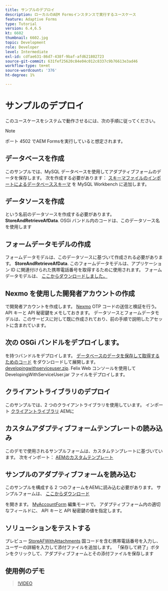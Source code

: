 ```yaml
---
title: サンプルのデプロイ
description: ローカルのAEM Formsインスタンスで実行するユースケース
feature: Adaptive Forms
type: Tutorial
version: 6.4,6.5
kt: 6602
thumbnail: 6602.jpg
topic: Development
role: Developer
level: Intermediate
exl-id: cdfae631-86d7-438f-9baf-afd621802723
source-git-commit: 631fef25620c84e04c012c8337c9b76613e3ad46
workflow-type: tm+mt
source-wordcount: '376'
ht-degree: 1%

---
```


# サンプルのデプロイ

このユースケースをシステムで動作させるには、次の手順に従ってください。

>[!NOTE]
>ポート 4502 でAEM Formsを実行していると想定されます。


## データベースを作成

このサンプルでは、MySQL データベースを使用してアダプティブフォームのデータを保存します。 次を作成する必要があります： [スキーマファイルのインポートによるデータベーススキーマ](assets/data-base-schema.sql) を MySQL Workbench に追加します。

## データソースを作成

という名前のデータソースを作成する必要があります。 **StoreAndRetrieveAfData**. OSGi バンドル内のコードは、このデータソース名を使用します

## フォームデータモデルの作成

フォームデータモデルは、このデータソースに基づいて作成される必要があります。 **StoreAndRetrieveAfData**. このフォームデータモデルは、アプリケーション ID に関連付けられた携帯電話番号を取得するために使用されます。 フォームデータモデルは、 [ここからダウンロードしました。](assets/2-Factor-Authentication-DataSource-and-FDM.zip)

## Nexmo を使用した開発者アカウントの作成

で開発者アカウントを作成します。 [Nexmo](https://dashboard.nexmo.com/) OTP コードの送信と検証を行う。 API キーと API 秘密鍵をメモしておきます。 データソースとフォームデータモデルは、このサービスに対して既に作成されており、前の手順で説明したアセットに含まれています。

## 次の OSGi バンドルをデプロイします。

を持つバンドルをデプロイします。 [データベースのデータを保存して取得するためのコード](assets/FetchPartiallyCompletedForm.PartiallyCompletedForm.core-1.0-SNAPSHOT.jar)
をダウンロードして展開します。 [developingwithserviceuser.zip](https://experienceleague.adobe.com/docs/experience-manager-learn/assets/developingwithserviceuser.zip).
Felix Web コンソールを使用して DevelopingWithServiceUser.jar ファイルをデプロイします。

## クライアントライブラリのデプロイ

このサンプルでは、2 つのクライアントライブラリを使用しています。 インポート [クライアントライブラリ](assets/client-libraries.zip) AEMに

## カスタムアダプティブフォームテンプレートの読み込み

このデモで使用されるサンプルフォームは、カスタムテンプレートに基づいています。 次をインポート： [AEMのカスタムテンプレート](assets/custom-template-with-page-component.zip)

## サンプルのアダプティブフォームを読み込む

このサンプルを構成する 2 つのフォームをAEMに読み込む必要があります。 サンプルフォームは、 [ここからダウンロード](assets/sample-forms.zip)

を開きます。 [MyAccountForm](http://localhost:4502/editor.html/content/forms/af/myaccountform.html) 編集モードで。 アダプティブフォーム内の適切なフィールドに、 API キーと API 秘密鍵の値を指定します。

## ソリューションをテストする

プレビュー [StoreAFWithAttachments](http://localhost:4502/content/dam/formsanddocuments/storeafwithattachments/jcr:content?wcmmode=disabled)
国コードを含む携帯電話番号を入力し、ユーザーの詳細を入力して添付ファイルを追加します。 「保存して終了」ボタンをクリックして、アダプティブフォームとその添付ファイルを保存します


## 使用例のデモ

>[!VIDEO](https://video.tv.adobe.com/v/327122?quality=9&learn=on)
